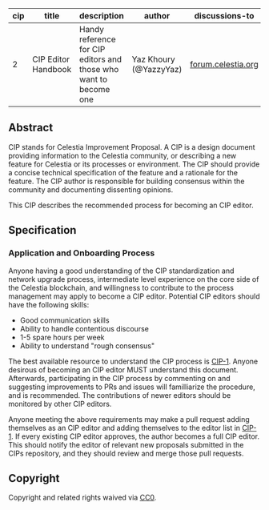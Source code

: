 | cip | title                        | description                                              | author                    | discussions-to                           | status | type          | created    | requires |
|-----|------------------------------|----------------------------------------------------------|---------------------------|------------------------------------------|--------|---------------|------------|----------|
| 2   | CIP Editor Handbook          | Handy reference for CIP editors and those who want to become one | Yaz Khoury (@YazzyYaz)    | [forum.celestia.org](https://forum.celestia.org) | Draft  | Informational | 2023-04-13 | 1        |

<!-- markdownlint-disable MD013 -->
## Abstract

CIP stands for Celestia Improvement Proposal. A CIP is a design document providing information to the Celestia community, or describing a new feature for Celestia or its processes or environment. The CIP should provide a concise technical specification of the feature and a rationale for the feature. The CIP author is responsible for building consensus within the community and documenting dissenting opinions.

This CIP describes the recommended process for becoming an CIP editor.

## Specification

### Application and Onboarding Process

Anyone having a good understanding of the CIP standardization and network upgrade process, intermediate level experience on the core side of the Celestia blockchain, and willingness to contribute to the process management may apply to become a CIP editor. Potential CIP editors should have the following skills:

- Good communication skills
- Ability to handle contentious discourse
- 1-5 spare hours per week
- Ability to understand "rough consensus"

The best available resource to understand the CIP process is [CIP-1](./cip-1.md). Anyone desirous of becoming an CIP editor MUST understand this document. Afterwards, participating in the CIP process by commenting on and suggesting improvements to PRs and issues will familliarize the procedure, and is recommended. The contributions of newer editors should be monitored by other CIP editors.

Anyone meeting the above requirements may make a pull request adding themselves as an CIP editor and adding themselves to the editor list in [CIP-1](./cip-1.md). If every existing CIP editor approves, the author becomes a full CIP editor. This should notify the editor of relevant new proposals submitted in the CIPs repository, and they should review and merge those pull requests.

## Copyright

Copyright and related rights waived via [CC0](../LICENSE).
<!-- markdownlint-enable MD013 -->
